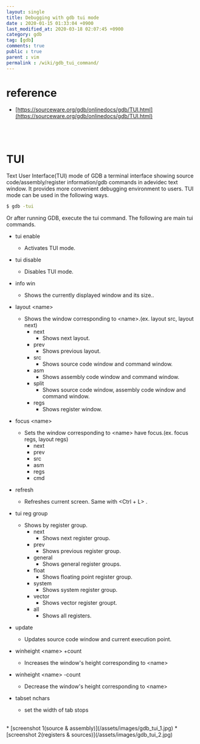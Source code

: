 ```yaml
---
layout: single
title: Debugging with gdb tui mode
date : 2020-01-15 01:33:04 +0900
last_modified_at: 2020-03-18 02:07:45 +0900
category: gdb
tag: [gdb]
comments: true
public : true
parent : vim
permalink : /wiki/gdb_tui_command/
---
```


# reference
  * [https://sourceware.org/gdb/onlinedocs/gdb/TUI.html](https://sourceware.org/gdb/onlinedocs/gdb/TUI.html)
<br />
<br />

# TUI
 Text User Interface(TUI) mode of GDB a terminal interface showing source code/assembly/register information/gdb commands in adevidec text window.
 It provides more convenient debugging  environment to users.
 TUI mode can be used in the following ways.

 ```bash
 $ gdb -tui
 ```
 Or after running GDB, execute the tui command.
 The following are main tui commands.

* tui enable
  * Activates TUI mode.
* tui disable
  * Disables TUI mode.
* info win
  * Shows the currently displayed window and its size..
* layout \<name\>
  * Shows the window corresponding to \<name\>.(ex. layout src,  layout next)
    * next
      * Shows next layout.
    * prev
      * Shows previous layout.
    * src
      * Shows source code window and command window.
    * asm
      * Shows assembly code window and command window.
    * split
      * Shows source code window, assembly code window and command window.
    * regs
      * Shows register window.
* focus \<name\>
  * Sets the window corresponding to \<name\> have focus.(ex. focus regs,  layout regs)
    * next
    * prev
    * src
    * asm
    * regs
    * cmd
* refresh
  * Refreshes current screen. Same with \<Ctrl + L\> .
* tui reg group
  * Shows by register group.
    * next
      * Shows next register group.
    * prev
      * Shows previous register group.
    * general
      * Shows general register groups.
    * float
      * Shows floating point register group.
    * system
      * Shows system register group.
    * vector
      * Shows vector register groupt.
    * all
      * Shows all registers.

* update
  * Updates source code window and current execution point.
* winheight \<name\> +count
  * Increases the window's height corresponding to \<name\>
* winheight \<name\> -count
  * Decrease the window's height corresponding to \<name\>

* tabset nchars
  * set the width of tab stops

<br />
* [screenshot 1(source & assembly)](/assets/images/gdb_tui_1.jpg)
* [screenshot 2(registers & sources)](/assets/images/gdb_tui_2.jpg)
